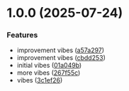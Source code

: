 # 1.0.0 (2025-07-24)


### Features

* improvement vibes ([a57a297](https://github.com/bojidaryovchev/plug-n-play-ws/commit/a57a297be1bdd442c399034c83cdac70866350f1))
* improvement vibes ([cbdd253](https://github.com/bojidaryovchev/plug-n-play-ws/commit/cbdd2537dfd1a586a4aab305a1f4d419a5306ee2))
* initial vibes ([01a049b](https://github.com/bojidaryovchev/plug-n-play-ws/commit/01a049bd984e4b413d897e6d90b66aeaac5d2668))
* more vibes ([267f55c](https://github.com/bojidaryovchev/plug-n-play-ws/commit/267f55c6a127e33a79bd29e1437d05830fc6b1b6))
* vibes ([3c1ef26](https://github.com/bojidaryovchev/plug-n-play-ws/commit/3c1ef268c5e0918f497c901352838cc71235129b))

